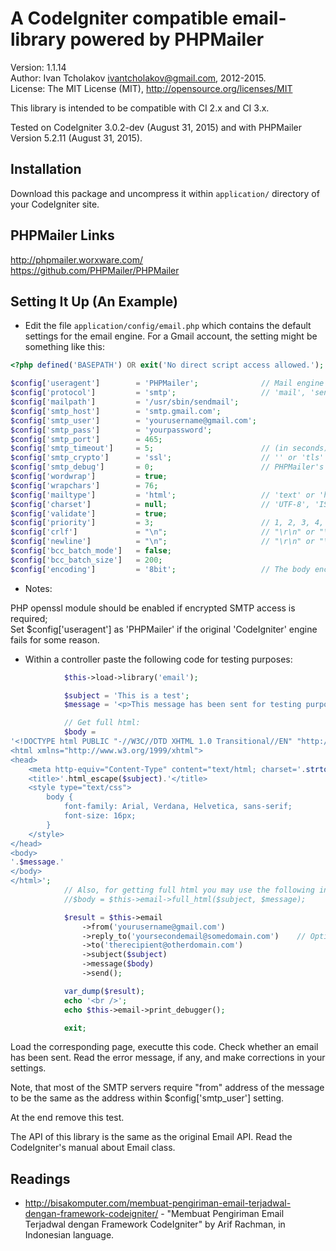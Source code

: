 A CodeIgniter compatible email-library powered by PHPMailer
===========================================================

Version: 1.1.14  
Author: Ivan Tcholakov <ivantcholakov@gmail.com>, 2012-2015.  
License: The MIT License (MIT), http://opensource.org/licenses/MIT

This library is intended to be compatible with CI 2.x and CI 3.x.

Tested on CodeIgniter 3.0.2-dev (August 31, 2015) and with PHPMailer Version 5.2.11 (August 31, 2015).

Installation
------------

Download this package and uncompress it within `application/` directory of your CodeIgniter site.

PHPMailer Links
---------------

http://phpmailer.worxware.com/  
https://github.com/PHPMailer/PHPMailer

Setting It Up (An Example)
--------------------------

* Edit the file `application/config/email.php` which contains the default settings for the email engine. For a Gmail account, the setting might be something like this:

```php
<?php defined('BASEPATH') OR exit('No direct script access allowed.');

$config['useragent']        = 'PHPMailer';              // Mail engine switcher: 'CodeIgniter' or 'PHPMailer'
$config['protocol']         = 'smtp';                   // 'mail', 'sendmail', or 'smtp'
$config['mailpath']         = '/usr/sbin/sendmail';
$config['smtp_host']        = 'smtp.gmail.com';
$config['smtp_user']        = 'yourusername@gmail.com';
$config['smtp_pass']        = 'yourpassword';
$config['smtp_port']        = 465;
$config['smtp_timeout']     = 5;                        // (in seconds)
$config['smtp_crypto']      = 'ssl';                    // '' or 'tls' or 'ssl'
$config['smtp_debug']       = 0;                        // PHPMailer's SMTP debug info level: 0 = off, 1 = commands, 2 = commands and data, 3 = as 2 plus connection status, 4 = low level data output.
$config['wordwrap']         = true;
$config['wrapchars']        = 76;
$config['mailtype']         = 'html';                   // 'text' or 'html'
$config['charset']          = null;                     // 'UTF-8', 'ISO-8859-15', ...; NULL (preferable) means config_item('charset'), i.e. the character set of the site.
$config['validate']         = true;
$config['priority']         = 3;                        // 1, 2, 3, 4, 5; on PHPMailer useragent NULL is a possible option, it means that X-priority header is not set at all, see https://github.com/PHPMailer/PHPMailer/issues/449
$config['crlf']             = "\n";                     // "\r\n" or "\n" or "\r"
$config['newline']          = "\n";                     // "\r\n" or "\n" or "\r"
$config['bcc_batch_mode']   = false;
$config['bcc_batch_size']   = 200;
$config['encoding']         = '8bit';                   // The body encoding. For CodeIgniter: '8bit' or '7bit'. For PHPMailer: '8bit', '7bit', 'binary', 'base64', or 'quoted-printable'.
```

* Notes:

PHP openssl module should be enabled if encrypted SMTP access is required;  
Set $config['useragent'] as 'PHPMailer' if the original 'CodeIgniter' engine fails for some reason.

* Within a controller paste the following code for testing purposes:

```php
            $this->load->library('email');

            $subject = 'This is a test';
            $message = '<p>This message has been sent for testing purposes.</p>';

            // Get full html:
            $body =
'<!DOCTYPE html PUBLIC "-//W3C//DTD XHTML 1.0 Transitional//EN" "http://www.w3.org/TR/xhtml1/DTD/xhtml1-transitional.dtd">
<html xmlns="http://www.w3.org/1999/xhtml">
<head>
    <meta http-equiv="Content-Type" content="text/html; charset='.strtolower(config_item('charset')).'" />
    <title>'.html_escape($subject).'</title>
    <style type="text/css">
        body {
            font-family: Arial, Verdana, Helvetica, sans-serif;
            font-size: 16px;
        }
    </style>
</head>
<body>
'.$message.'
</body>
</html>';
            // Also, for getting full html you may use the following internal method:
            //$body = $this->email->full_html($subject, $message);

            $result = $this->email
                ->from('yourusername@gmail.com')
                ->reply_to('yoursecondemail@somedomain.com')    // Optional, an account where a human being reads.
                ->to('therecipient@otherdomain.com')
                ->subject($subject)
                ->message($body)
                ->send();

            var_dump($result);
            echo '<br />';
            echo $this->email->print_debugger();

            exit;
```

Load the corresponding page, executte this code. Check whether an email has been sent. Read the error message, if any, and make corrections in your settings.

Note, that most of the SMTP servers require "from" address of the message to be the same as the address within $config['smtp_user'] setting.

At the end remove this test.

The API of this library is the same as the original Email API. Read the CodeIgniter's manual about Email class.

Readings
--------

* http://bisakomputer.com/membuat-pengiriman-email-terjadwal-dengan-framework-codeigniter/ - "Membuat Pengiriman Email Terjadwal dengan Framework CodeIgniter" by Arif Rachman, in Indonesian language.
